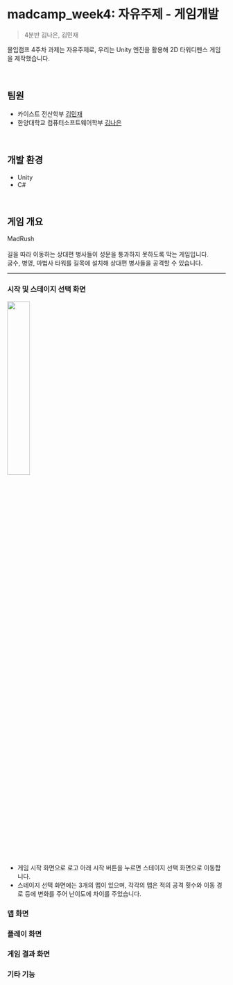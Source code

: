 # madcamp_week4: 자유주제 - 게임개발
> 4분반 김나은, 김민재

몰입캠프 4주차 과제는 자유주제로, 우리는 Unity 엔진을 활용해 2D 타워디펜스 게임을 제작했습니다.

<br/>

## 팀원


* 카이스트 전산학부 [김민재](https://github.com/akmj4869)
* 한양대학교 컴퓨터소프트웨어학부 [김나은](https://github.com/Naeunnkim)

<br/>

## 개발 환경
- Unity
- C#

<br/>

## 게임 개요

MadRush<br/><br/>
길을 따라 이동하는 상대편 병사들이 성문을 통과하지 못하도록 막는 게임입니다.<br/>
궁수, 병영, 마법사 타워를 길목에 설치해 상대편 병사들을 공격할 수 있습니다.<br/>
***

### 시작 및 스테이지 선택 화면

<p>
  <img src="https://github.com/Naeunnkim/madcamp_week4/assets/128071056/b9917974-32b6-413c-b8d1-d013193af7d7" height="32%" width="32%">
</p>
<br/>

- 게임 시작 화면으로 로고 아래 시작 버튼을 누르면 스테이지 선택 화면으로 이동합니다.
- 스테이지 선택 화면에는 3개의 맵이 있으며, 각각의 맵은 적의 공격 횟수와 이동 경로 등에 변화를 주어 난이도에 차이를 주었습니다.

### 맵 화면

### 플레이 화면

### 게임 결과 화면

### 기타 기능

